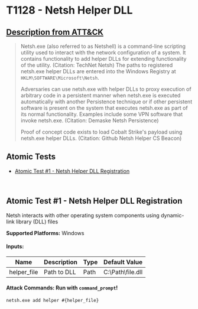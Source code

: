# T1128 - Netsh Helper DLL

## [Description from ATT&CK](https://attack.mitre.org/wiki/Technique/T1128)

<blockquote>Netsh.exe (also referred to as Netshell) is a command-line scripting utility used to interact with the network configuration of a system. It contains functionality to add helper DLLs for extending functionality of the utility. (Citation: TechNet Netsh) The paths to registered netsh.exe helper DLLs are entered into the Windows Registry at <code>HKLM\SOFTWARE\Microsoft\Netsh</code>.

Adversaries can use netsh.exe with helper DLLs to proxy execution of arbitrary code in a persistent manner when
netsh.exe is executed automatically with another Persistence technique or if other persistent software is present on the
system that executes netsh.exe as part of its normal functionality. Examples include some VPN software that invoke
netsh.exe. (Citation: Demaske Netsh Persistence)

Proof of concept code exists to load Cobalt Strike's payload using netsh.exe helper DLLs. (Citation: Github Netsh Helper
CS Beacon)</blockquote>

## Atomic Tests

- [Atomic Test #1 - Netsh Helper DLL Registration](#atomic-test-1---netsh-helper-dll-registration)

<br/>

## Atomic Test #1 - Netsh Helper DLL Registration

Netsh interacts with other operating system components using dynamic-link library (DLL) files

**Supported Platforms:** Windows

#### Inputs:

| Name | Description | Type | Default Value | 
|------|-------------|------|---------------|
| helper_file | Path to DLL | Path | C:&#92;Path&#92;file.dll|

#### Attack Commands: Run with `command_prompt`!

```cmd
netsh.exe add helper #{helper_file}
```

<br/>
